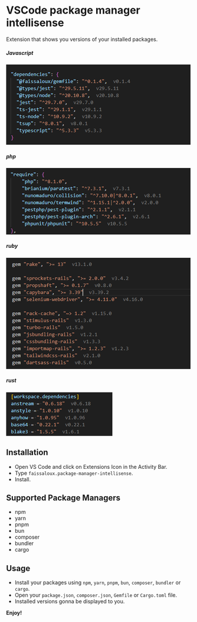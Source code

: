 # VSCode package manager intellisense

Extension that shows you versions of your installed packages.

##### Javascript
![hint](images/node-packages-installed-versions.png)

##### php
![hint](images/php-packages-installed-versions.png)

##### ruby
![hint](images/ruby-packages-installed-versions.png)

##### rust
![hint](images/rust-packages-installed-versions.png)

## Installation
- Open VS Code and click on Extensions Icon in the Activity Bar.
- Type `faissaloux.package-manager-intellisense`.
- Install.

## Supported Package Managers
- npm
- yarn
- pnpm
- bun
- composer
- bundler
- cargo

## Usage
- Install your packages using `npm`, `yarn`, `pnpm`, `bun`, `composer`, `bundler` or `cargo`.
- Open your `package.json`, `composer.json`, `Gemfile` or `Cargo.toml` file.
- Installed versions gonna be displayed to you.

**Enjoy!**
